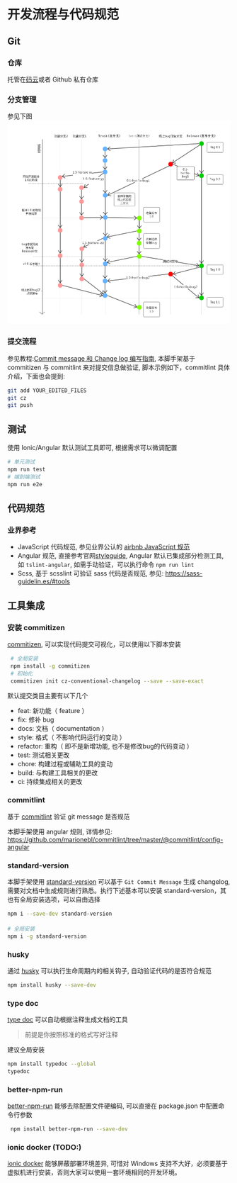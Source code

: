 # 开发流程与代码规范

## Git

### 仓库

托管在[码云](https://gitee.com/)或者 Github 私有仓库

### 分支管理

参见下图
![git 分支管理规范](./img/git-version-ctrl.png)

### 提交流程

参见教程:[Commit message 和 Change log 编写指南](http://www.ruanyifeng.com/blog/2016/01/commit_message_change_log.html),
本脚手架基于 commitizen 与 commitlint 来对提交信息做验证, 脚本示例如下，commitlint 具体介绍，下面也会提到:

```bash
git add YOUR_EDITED_FILES
git cz
git push
```

## 测试

使用 Ionic/Angular 默认测试工具即可, 根据需求可以微调配置

```bash
# 单元测试
npm run test
# 端到端测试
npm run e2e
```

## 代码规范

### 业界参考

- JavaScript 代码规范, 参见业界公认的 [airbnb JavaScript 规范](https://github.com/airbnb/javascript)
- Angular 规范, 直接参考官网[styleguide](https://angular.io/guide/styleguide), Angular 默认已集成部分检测工具, 如 `tslint-angular`, 如需手动验证，可以执行命令 `npm run lint`
- Scss, 基于 scsslint 可验证 sass 代码是否规范, 参见: https://sass-guidelin.es/#tools

## 工具集成

### 安装 commitizen

[commitizen](https://github.com/commitizen/cz-cli  ), 可以实现代码提交可视化，可以使用以下脚本安装

```bash
 # 全局安装
 npm install -g commitizen
 # 初始化
 commitizen init cz-conventional-changelog --save --save-exact
```

默认提交类目主要有以下几个

- feat: 新功能（ feature ）
- fix: 修补 bug
- docs: 文档（ documentation ）
- style: 格式（ 不影响代码运行的变动 ）
- refactor: 重构（ 即不是新增功能, 也不是修改bug的代码变动 ）
- test: 测试相关更改
- chore: 构建过程或辅助工具的变动
- build: 与构建工具相关的更改
- ci: 持续集成相关的更改

### commitlint

基于 [commitlint](https://github.com/marionebl/commitlint) 验证 git message 是否规范  

本脚手架使用 angular 规则, 详情参见:
https://github.com/marionebl/commitlint/tree/master/@commitlint/config-angular

### standard-version

本脚手架使用 [standard-version](https://github.com/conventional-changelog/standard-version) 可以基于 `Git Commit Message` 生成 changelog, 需要对文档中生成规则进行熟悉。执行下述基本可以安装 standard-version，其也有全局安装选项，可以自由选择

```bash
npm i --save-dev standard-version

# 全局安装
npm i -g standard-version
```

### husky

通过 [husky](https://www.npmjs.com/package/husky) 可以执行生命周期内的相关钩子, 自动验证代码的是否符合规范  

```bash
npm install husky --save-dev
```

### type doc

[type doc](https://github.com/TypeStrong/typedoc/) 可以自动根据注释生成文档的工具
> 前提是你按照标准的格式写好注释  

建议全局安装

```bash
npm install typedoc --global
typedoc
```

### better-npm-run

[better-npm-run](https://github.com/benoror/better-npm-run) 能够去除配置文件硬编码, 可以直接在 package.json 中配置命令行参数

```bash
 npm install better-npm-run --save-dev
```

### ionic docker (TODO:)

[ionic docker](https://github.com/marcoturi/ionic-docker) 能够屏蔽部署环境差异, 可惜对 Windows 支持不大好，必须要基于虚拟机进行安装，否则大家可以使用一套环境相同的开发环境。
